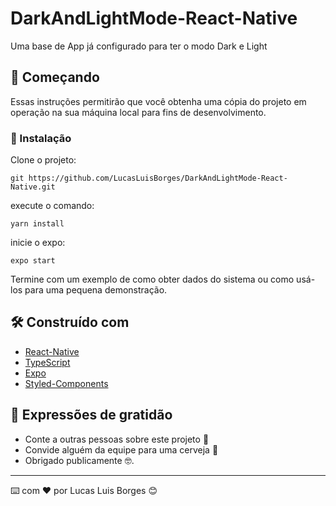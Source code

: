 # DarkAndLightMode-React-Native

Uma base de App já configurado para ter o modo Dark e Light

## 🚀 Começando

Essas instruções permitirão que você obtenha uma cópia do projeto em operação na sua máquina local para fins de desenvolvimento.


### 🔧 Instalação

Clone o projeto:

```
git https://github.com/LucasLuisBorges/DarkAndLightMode-React-Native.git
```

execute o comando:

```
yarn install
```

inicie o expo:

```
expo start
```

Termine com um exemplo de como obter dados do sistema ou como usá-los para uma pequena demonstração.


## 🛠️ Construído com

* [React-Native](https://developer.mozilla.org/pt-BR/docs/Web/HTML) 
* [TypeScript](https://developer.mozilla.org/pt-BR/docs/Web/CSS)
* [Expo](https://developer.mozilla.org/pt-BR/docs/Web/JavaScript)
* [Styled-Components](https://developer.mozilla.org/pt-BR/docs/Web/JavaScript)

## 🎁 Expressões de gratidão

* Conte a outras pessoas sobre este projeto 📢
* Convide alguém da equipe para uma cerveja 🍺 
* Obrigado publicamente 🤓.

---
⌨️ com ❤️ por Lucas Luis Borges 😊

